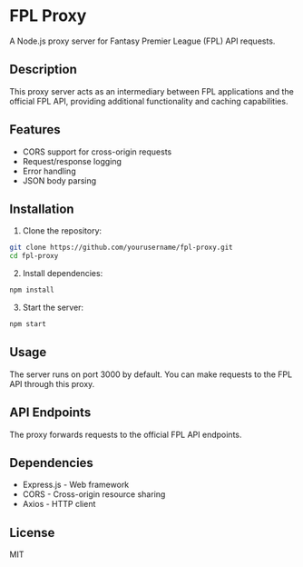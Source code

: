# FPL Proxy

A Node.js proxy server for Fantasy Premier League (FPL) API requests.

## Description

This proxy server acts as an intermediary between FPL applications and the official FPL API, providing additional functionality and caching capabilities.

## Features

- CORS support for cross-origin requests
- Request/response logging
- Error handling
- JSON body parsing

## Installation

1. Clone the repository:
```bash
git clone https://github.com/yourusername/fpl-proxy.git
cd fpl-proxy
```

2. Install dependencies:
```bash
npm install
```

3. Start the server:
```bash
npm start
```

## Usage

The server runs on port 3000 by default. You can make requests to the FPL API through this proxy.

## API Endpoints

The proxy forwards requests to the official FPL API endpoints.

## Dependencies

- Express.js - Web framework
- CORS - Cross-origin resource sharing
- Axios - HTTP client

## License

MIT
